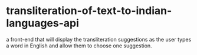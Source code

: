 # transliteration-of-text-to-indian-languages-api
a front-end that will display the transliteration suggestions as the user types a word in English and allow them to choose one suggestion.
